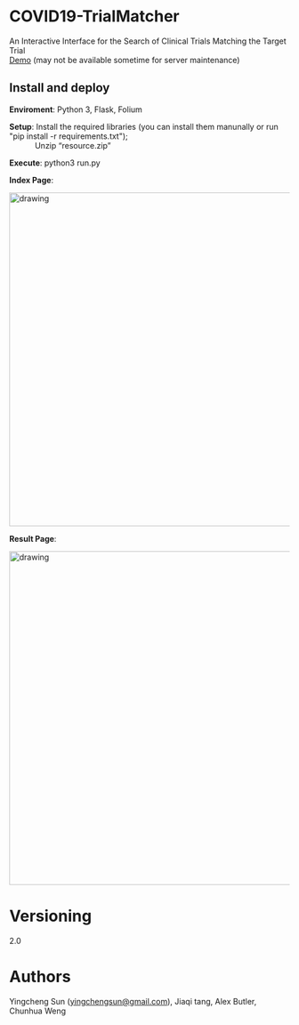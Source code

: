# COVID19-TrialMatcher
An Interactive Interface for the Search of Clinical Trials Matching the Target Trial    
[Demo](http://75.15.162.90:8080)   (may not be available sometime for server maintenance)
  
## Install and deploy
**Enviroment**: Python 3, Flask, Folium  
    
**Setup**: Install the required libraries (you can install them manunally or run "pip install -r requirements.txt");  
&emsp;&emsp;&emsp; Unzip “resource.zip”  
    
**Execute**: python3 run.py   
  
**Index Page**:  
  
<img src="/pictures/index.png" alt="drawing" width="600"/>
  
**Result Page**:  
  
<img src="/pictures/result.png" alt="drawing" width="600"/>  

# Versioning
2.0
    
# Authors
Yingcheng Sun (yingchengsun@gmail.com), Jiaqi tang, Alex Butler, Chunhua Weng 

